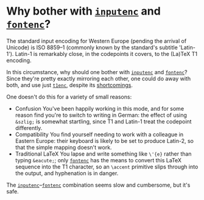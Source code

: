 # Why bother with [`inputenc`](http://ctan.org/pkg/inputenc) and [`fontenc`](http://ctan.org/pkg/fontenc)?




The standard input encoding for Western Europe (pending the arrival of
Unicode) is ISO&nbsp;8859&ndash;1 (commonly known by the standard's
subtitle 'Latin-1').  Latin-1 is remarkably close, in the codepoints
it covers, to the (La)TeX T1 encoding.


In this circumstance, why should one bother with [`inputenc`](http://ctan.org/pkg/inputenc)
and [`fontenc`](http://ctan.org/pkg/fontenc)?  Since they're pretty exactly mirroring each
other, one could do away with both, and use just [`t1enc`](http://ctan.org/pkg/t1enc),
despite its [shortcomings](./FAQ-t1enc.html).


One doesn't do this for a variety of small reasons:


- Confusion You've been happily working in this mode, and for
  some reason find you're to switch to writing in German: the effect
  of using `&szlig;` is somewhat startling, since T1
  and Latin-1 treat the codepoint differently.
- Compatibility You find yourself needing to work with a
  colleague in Eastern Europe: their keyboard is likely to be set to
  produce Latin-2, so that the simple mapping doesn't work.
- Traditional LaTeX You lapse and write something like
  `\'{e}` rather than typing `&eacute;`; only [`fontenc`](http://ctan.org/pkg/fontenc)
  has the means to convert this LaTeX sequence into the T1
  character, so an `\accent` primitive slips through into the
  output, and hyphenation is in danger.


The [`inputenc`](http://ctan.org/pkg/inputenc)&ndash;[`fontenc`](http://ctan.org/pkg/fontenc) combination seems slow and
cumbersome, but it's safe.


